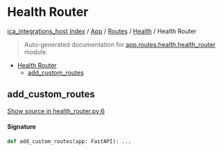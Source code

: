 # Health Router

[ica_integrations_host Index](../../../README.md#ica_integrations_host-index) / [App](../../index.md#app) / [Routes](../index.md#routes) / [Health](./index.md#health) / Health Router

> Auto-generated documentation for [app.routes.health.health_router](https://github.ibm.com/destiny/ica_integrations_host/blob/main/app/routes/health/health_router.py) module.

- [Health Router](#health-router)
  - [add_custom_routes](#add_custom_routes)

## add_custom_routes

[Show source in health_router.py:6](https://github.ibm.com/destiny/ica_integrations_host/blob/main/app/routes/health/health_router.py#L6)

#### Signature

```python
def add_custom_routes(app: FastAPI): ...
```
